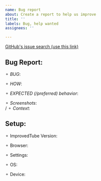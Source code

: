 ```yaml
---
name: Bug report
about: Create a report to help us improve
title: ''
labels: Bug, help wanted
assignees: ''

---
```


<!-- you can Click:"PREVIEW" , to understand the template.  -->
<!-- **1.**  -->
<!-- Thanks for coming! -->
<!-- Before submitting please check if the issue has already been reported ever. With  -->
[GitHub's issue search (use this link)](https://github.com/ImprovedTube/ImprovedTube/issues?q=)  
<!-- (or remove "is:issue is:open" from the standard search)
    -- If you find the issue you can answer/react there to give it your voice (or kudos or just say hello :) ) 
      -- If the status is  "closed" (=fixed) recently, then Web Stores will also be updates soon.  
        -- If it was closed month-years ago, then it reappeared and must be fixed again. -->

## Bug Report:
 ⚬ *BUG*:             <!-- (a clear/concise description) -->

 ⚬ *HOW*:             <!-- Steps to **reproduce** the Bug -->

 ⚬ *EXPECTED (/preferred) behavior*:

 ⚬ *Screenshots*:     <!-- (maybe) -->   
/  ⚬ *Context*:       <!-- (Additional context maybe)  --> 

  <!-- Optional Info -->
##  Setup:   <!-- Maybe fill in your  **details**:  -->
⚬ ImprovedTube Version:    <!--  [e.g. 4.1.1 You can find it at the ⋮ icon>settings>version]   -->

⚬ Browser:                 <!--  [e.g.  Chromium 83.0.4103.116  / Firefox / Safari / ...] -->

⚬ Settings:                <!--  Maybe Attach exported settings  `(ImprovedTube -> Settings -> Backup & reset -> Export settings)`  -->

⚬ OS:                      <!--  [e.g. Linux Ubuntu 16 /  Windows 7 / Mac OSX /  iOS ]  -->

⚬ Device:                  <!--  [if applicable e.g. iPhone6] -->
